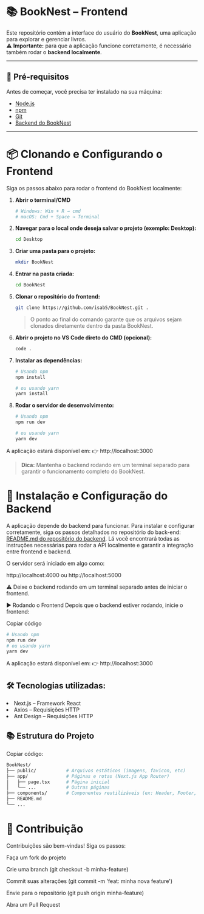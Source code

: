 # 📚 BookNest – Frontend

Este repositório contém a interface do usuário do **BookNest**, uma aplicação para explorar e gerenciar livros.  
⚠️ **Importante:** para que a aplicação funcione corretamente, é necessário também rodar o **backend localmente**.

---

## 🚀 Pré-requisitos

Antes de começar, você precisa ter instalado na sua máquina:

- [Node.js](https://nodejs.org/) 
- [npm](https://www.npmjs.com/)
- [Git](https://git-scm.com/)
- [Backend do BookNest](https://github.com/isab5/API-BookNest.git)

---

# 📦 Clonando e Configurando o Frontend

Siga os passos abaixo para rodar o frontend do BookNest localmente:

1. **Abrir o terminal/CMD**
    ```bash
    # Windows: Win + R → cmd
    # macOS: Cmd + Space → Terminal
    ```

2. **Navegar para o local onde deseja salvar o projeto (exemplo: Desktop):**
    ```bash
    cd Desktop
    ```

3. **Criar uma pasta para o projeto:**
    ```bash
    mkdir BookNest
    ```

4. **Entrar na pasta criada:**
    ```bash
    cd BookNest
    ```

5. **Clonar o repositório do frontend:**
    ```bash
    git clone https://github.com/isab5/BookNest.git .
    ```
    > O ponto ao final do comando garante que os arquivos sejam clonados diretamente dentro da pasta BookNest.

6. **Abrir o projeto no VS Code direto do CMD (opcional):**
    ```bash
    code .
    ```

7. **Instalar as dependências:**
    ```bash
    # Usando npm
    npm install

    # ou usando yarn
    yarn install
    ```

8. **Rodar o servidor de desenvolvimento:**
    ```bash
    # Usando npm
    npm run dev

    # ou usando yarn
    yarn dev
    ```

A aplicação estará disponível em:
👉 http://localhost:3000

> **Dica:** Mantenha o backend rodando em um terminal separado para garantir o funcionamento completo do BookNest.

# 🔗  Instalação e Configuração do Backend
A aplicação depende do backend para funcionar.
Para instalar e configurar corretamente, siga os passos detalhados no repositório do back-end: [README.md do repositório do backend](https://github.com/isab5/API-BookNest.git).
Lá você encontrará todas as instruções necessárias para rodar a API localmente e garantir a integração entre frontend e backend.

O servidor será iniciado em algo como:

http://localhost:4000 ou http://localhost:5000

⚠️ Deixe o backend rodando em um terminal separado antes de iniciar o frontend.

▶️ Rodando o Frontend
Depois que o backend estiver rodando, inicie o frontend:

Copiar código
```bash
# Usando npm
npm run dev
# ou usando yarn
yarn dev
```

A aplicação estará disponível em:
👉 http://localhost:3000

## 🛠️ Tecnologias utilizadas:

<li> Next.js – Framework React
<li>Axios – Requisições HTTP
<li>Ant Design – Requisições HTTP

## 📚 Estrutura do Projeto

Copiar código:
```bash
BookNest/
├── public/           # Arquivos estáticos (imagens, favicon, etc)
├── app/              # Páginas e rotas (Next.js App Router)
│   ├── page.tsx      # Página inicial
│   └── ...           # Outras páginas
├── components/       # Componentes reutilizáveis (ex: Header, Footer, BookCard)    
├── README.md
└── ...
```

# 🤝 Contribuição
Contribuições são bem-vindas!
Siga os passos:

Faça um fork do projeto

Crie uma branch (git checkout -b minha-feature)

Commit suas alterações (git commit -m 'feat: minha nova feature')

Envie para o repositório (git push origin minha-feature)

Abra um Pull Request

